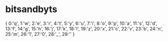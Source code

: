 # bitsandbyts

{
0:'q',
1:'w', 
2:'e', 
3:'r',
4:'t',
5:'y',
6:'u',
7:'i',
8:'o',
9:'p',
10:'a',
11:'s',
12:'d',
13:'f',
14:'g',
15:'h',
16:'j',
17:'k',
18:'l',
19:'z',
20:'x',
21:'c',
22:'v',
23:'b',
24:'n',
25:'m',
26:'1',
27:'0',
28:'_',
29:''
}
